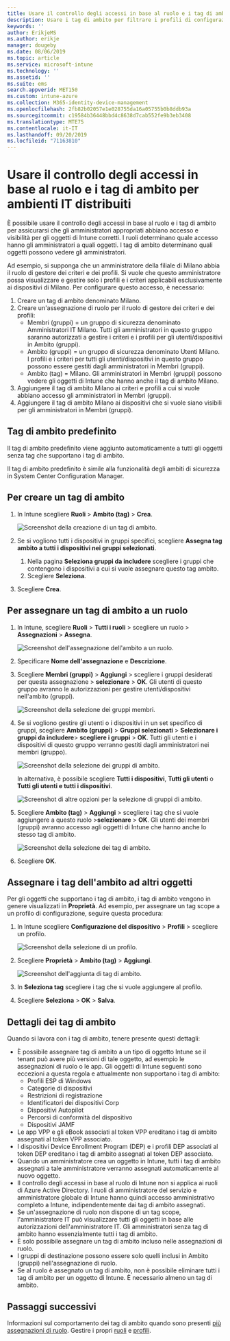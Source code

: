 ```yaml
---
title: Usare il controllo degli accessi in base al ruolo e i tag di ambito per distribuirlo in Intune | Microsoft Docs
description: Usare i tag di ambito per filtrare i profili di configurazione in base a ruoli specifici.
keywords: ''
author: ErikjeMS
ms.author: erikje
manager: dougeby
ms.date: 08/06/2019
ms.topic: article
ms.service: microsoft-intune
ms.technology: ''
ms.assetid: ''
ms.suite: ems
search.appverid: MET150
ms.custom: intune-azure
ms.collection: M365-identity-device-management
ms.openlocfilehash: 2fb82b02057e1e028755da16a05755b0b8ddb93a
ms.sourcegitcommit: c19584b36448bbd4c8638d7cab552fe9b3eb3408
ms.translationtype: MTE75
ms.contentlocale: it-IT
ms.lasthandoff: 09/20/2019
ms.locfileid: "71163810"
---
```

# <a name="use-role-based-access-control-rbac-and-scope-tags-for-distributed-it"></a>Usare il controllo degli accessi in base al ruolo e i tag di ambito per ambienti IT distribuiti

È possibile usare il controllo degli accessi in base al ruolo e i tag di ambito per assicurarsi che gli amministratori appropriati abbiano accesso e visibilità per gli oggetti di Intune corretti. I ruoli determinano quale accesso hanno gli amministratori a quali oggetti. I tag di ambito determinano quali oggetti possono vedere gli amministratori.

Ad esempio, si supponga che un amministratore della filiale di Milano abbia il ruolo di gestore dei criteri e dei profili. Si vuole che questo amministratore possa visualizzare e gestire solo i profili e i criteri applicabili esclusivamente ai dispositivi di Milano. Per configurare questo accesso, è necessario:

1. Creare un tag di ambito denominato Milano.
2. Creare un'assegnazione di ruolo per il ruolo di gestore dei criteri e dei profili: 
    - Membri (gruppi) = un gruppo di sicurezza denominato Amministratori IT Milano. Tutti gli amministratori in questo gruppo saranno autorizzati a gestire i criteri e i profili per gli utenti/dispositivi in Ambito (gruppi).
    - Ambito (gruppi) = un gruppo di sicurezza denominato Utenti Milano. I profili e i criteri per tutti gli utenti/dispositivi in questo gruppo possono essere gestiti dagli amministratori in Membri (gruppi). 
    - Ambito (tag) = Milano. Gli amministratori in Membri (gruppi) possono vedere gli oggetti di Intune che hanno anche il tag di ambito Milano.
3. Aggiungere il tag di ambito Milano ai criteri e profili a cui si vuole abbiano accesso gli amministratori in Membri (gruppi).
4. Aggiungere il tag di ambito Milano ai dispositivi che si vuole siano visibili per gli amministratori in Membri (gruppi). 

## <a name="default-scope-tag"></a>Tag di ambito predefinito
Il tag di ambito predefinito viene aggiunto automaticamente a tutti gli oggetti senza tag che supportano i tag di ambito.

Il tag di ambito predefinito è simile alla funzionalità degli ambiti di sicurezza in System Center Configuration Manager. 

## <a name="to-create-a-scope-tag"></a>Per creare un tag di ambito

1. In Intune scegliere **Ruoli** > **Ambito (tag)** > **Crea**.

    ![Screenshot della creazione di un tag di ambito.](./media/scope-tags/create-scope-tag.png)

3. Se si vogliono tutti i dispositivi in gruppi specifici, scegliere **Assegna tag ambito a tutti i dispositivi nei gruppi selezionati**.
    1. Nella pagina **Seleziona gruppi da includere** scegliere i gruppi che contengono i dispositivi a cui si vuole assegnare questo tag ambito.
    2. Scegliere **Seleziona**.
4. Scegliere **Crea**.

## <a name="to-assign-a-scope-tag-to-a-role"></a>Per assegnare un tag di ambito a un ruolo

1. In Intune, scegliere **Ruoli** > **Tutti i ruoli** > scegliere un ruolo > **Assegnazioni** > **Assegna**.

    ![Screenshot dell'assegnazione dell'ambito a un ruolo.](./media/scope-tags/assign-scope-to-role.png)

2. Specificare **Nome dell'assegnazione** e **Descrizione**.
3. Scegliere **Membri (gruppi)** > **Aggiungi** > scegliere i gruppi desiderati per questa assegnazione > **selezionare** > **OK**. Gli utenti di questo gruppo avranno le autorizzazioni per gestire utenti/dispositivi nell'ambito (gruppi).

    ![Screenshot della selezione dei gruppi membri.](./media/scope-tags/select-member-groups.png)

4. Se si vogliono gestire gli utenti o i dispositivi in un set specifico di gruppi, scegliere **Ambito (gruppi)** > **Gruppi selezionati** > **Selezionare i gruppi da includere**> **scegliere i gruppi** > **OK**. Tutti gli utenti e i dispositivi di questo gruppo verranno gestiti dagli amministratori nei membri (gruppo).

    ![Screenshot della selezione dei gruppi di ambito.](./media/scope-tags/select-scope-groups.png)

    In alternativa, è possibile scegliere **Tutti i dispositivi**, **Tutti gli utenti** o **Tutti gli utenti e tutti i dispositivi**.

    ![Screenshot di altre opzioni per la selezione di gruppi di ambito.](./media/scope-tags/scope-group-other-options.png)
    
5. Scegliere **Ambito (tag)** > **Aggiungi** > scegliere i tag che si vuole aggiungere a questo ruolo >**selezionare** > **OK**. Gli utenti dei membri (gruppi) avranno accesso agli oggetti di Intune che hanno anche lo stesso tag di ambito.

    ![Screenshot della selezione dei tag di ambito.](./media/scope-tags/select-scope-tags.png)

6. Scegliere **OK**. 

## <a name="assign-scope-tags-to-other-objects"></a>Assegnare i tag dell'ambito ad altri oggetti

Per gli oggetti che supportano i tag di ambito, i tag di ambito vengono in genere visualizzati in **Proprietà**. Ad esempio, per assegnare un tag scope a un profilo di configurazione, seguire questa procedura:

1. In Intune scegliere **Configurazione del dispositivo** > **Profili** > scegliere un profilo.

    ![Screenshot della selezione di un profilo.](./media/scope-tags/choose-profile.png)

2. Scegliere **Proprietà** > **Ambito (tag)** > **Aggiungi**.

    ![Screenshot dell'aggiunta di tag di ambito.](./media/scope-tags/add-scope-tags.png)

3. In **Seleziona tag** scegliere i tag che si vuole aggiungere al profilo.
4. Scegliere **Seleziona** > **OK** > **Salva**.


## <a name="scope-tag-details"></a>Dettagli dei tag di ambito
Quando si lavora con i tag di ambito, tenere presente questi dettagli: 

- È possibile assegnare tag di ambito a un tipo di oggetto Intune se il tenant può avere più versioni di tale oggetto, ad esempio le assegnazioni di ruolo o le app.
  Gli oggetti di Intune seguenti sono eccezioni a questa regola e attualmente non supportano i tag di ambito:
    - Profili ESP di Windows
    - Categorie di dispositivi
    - Restrizioni di registrazione
    - Identificatori dei dispositivi Corp
    - Dispositivi Autopilot
    - Percorsi di conformità del dispositivo
    - Dispositivi JAMF
- Le app VPP e gli eBook associati al token VPP ereditano i tag di ambito assegnati al token VPP associato.
- I dispositivi Device Enrollment Program (DEP) e i profili DEP associati al token DEP ereditano i tag di ambito assegnati al token DEP associato.
- Quando un amministratore crea un oggetto in Intune, tutti i tag di ambito assegnati a tale amministratore verranno assegnati automaticamente al nuovo oggetto.
- Il controllo degli accessi in base al ruolo di Intune non si applica ai ruoli di Azure Active Directory. I ruoli di amministratore del servizio e amministratore globale di Intune hanno quindi accesso amministrativo completo a Intune, indipendentemente dai tag di ambito assegnati.
- Se un'assegnazione di ruolo non dispone di un tag scope, l'amministratore IT può visualizzare tutti gli oggetti in base alle autorizzazioni dell'amministratore IT. Gli amministratori senza tag di ambito hanno essenzialmente tutti i tag di ambito.
- È solo possibile assegnare un tag di ambito incluso nelle assegnazioni di ruolo.
- I gruppi di destinazione possono essere solo quelli inclusi in Ambito (gruppi) nell'assegnazione di ruolo.
- Se al ruolo è assegnato un tag di ambito, non è possibile eliminare tutti i tag di ambito per un oggetto di Intune. È necessario almeno un tag di ambito.

## <a name="next-steps"></a>Passaggi successivi

Informazioni sul comportamento dei tag di ambito quando sono presenti [più assegnazioni di ruolo](role-based-access-control.md#multiple-role-assignments).
Gestire i propri [ruoli](role-based-access-control.md) e [profili](device-profile-assign.md).
